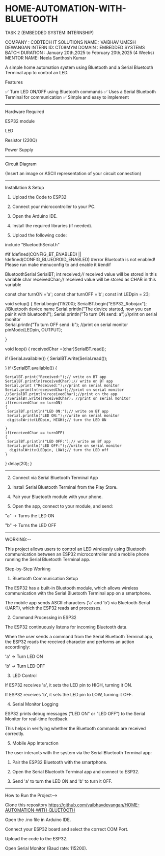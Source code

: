 # HOME-AUTOMATION-WITH-BLUETOOTH
TASK 2 (EMBEDDED SYSTEM INTERNSHIP)


COMPANY  : CODTECH IT SOLUTIONS
NAME     : VAIBHAV UMESH DEWANGAN
INTERN ID: CT08MYM
DOMAIN   : EMBEDDED SYSTEMS
BATCH DURATION : January 20th,2025 to February 20th,2025 (4 Weeks)
MENTOR NAME: Neela Santhosh Kumar

A simple home automation system using Bluetooth and a Serial Bluetooth Terminal app to control an LED.

Features

✅ Turn LED ON/OFF using Bluetooth commands
✅ Uses a Serial Bluetooth Terminal for communication
✅ Simple and easy to implement


---

Hardware Required

ESP32 module

LED

Resistor (220Ω)

Power Supply



---

Circuit Diagram

(Insert an image or ASCII representation of your circuit connection)


---

Installation & Setup

1. Upload the Code to ESP32

1. Connect your microcontroller to your PC.


2. Open the Arduino IDE.


3. Install the required libraries (if needed).


4. Upload the following code:


include "BluetoothSerial.h"

#if !defined(CONFIG_BT_ENABLED) || !defined(CONFIG_BLUEDROID_ENABLED)
#error Bluetooth is not enabled! Please run make menuconfig to and enable it
#endif

BluetoothSerial SerialBT;
int received;// received value will be stored in this variable
char receivedChar;// received value will be stored as CHAR in this variable

const char turnON ='a';
const char turnOFF ='b';
const int LEDpin = 23;

void setup() {
  Serial.begin(115200);
  SerialBT.begin("ESP32_Robojax"); //Bluetooth device name
  Serial.println("The device started, now you can pair it with bluetooth!");
  Serial.println("To turn ON send: a");//print on serial monitor  
  Serial.println("To turn OFF send: b"); //print on serial monitor 
  pinMode(LEDpin, OUTPUT);
 
}

void loop() {
    receivedChar =(char)SerialBT.read();

  if (Serial.available()) {
    SerialBT.write(Serial.read());
  
  }
  if (SerialBT.available()) {
    
    SerialBT.print("Received:");// write on BT app
    SerialBT.println(receivedChar);// write on BT app      
    Serial.print ("Received:");//print on serial monitor
    Serial.println(receivedChar);//print on serial monitor    
    //SerialBT.println(receivedChar);//print on the app    
    //SerialBT.write(receivedChar); //print on serial monitor
    if(receivedChar == turnON)
    {
     SerialBT.println("LED ON:");// write on BT app
     Serial.println("LED ON:");//write on serial monitor
     digitalWrite(LEDpin, HIGH);// turn the LED ON
       
    }
    if(receivedChar == turnOFF)
    {
     SerialBT.println("LED OFF:");// write on BT app
     Serial.println("LED OFF:");//write on serial monitor
      digitalWrite(LEDpin, LOW);// turn the LED off 
    }    
     
  

  }
  delay(20);
}


---

2. Connect via Serial Bluetooth Terminal App

1. Install Serial Bluetooth Terminal from the Play Store.


2. Pair your Bluetooth module with your phone.


3. Open the app, connect to your module, and send:

"a" → Turns the LED ON

"b" → Turns the LED OFF


---


WORKING:--


This project allows users to control an LED wirelessly using Bluetooth communication between an ESP32 microcontroller and a mobile phone running the Serial Bluetooth Terminal app.

Step-by-Step Working

1. Bluetooth Communication Setup

The ESP32 has a built-in Bluetooth module, which allows wireless communication with the Serial Bluetooth Terminal app on a smartphone.

The mobile app sends ASCII characters ('a' and 'b') via Bluetooth Serial (UART), which the ESP32 reads and processes.


2. Command Processing in ESP32

The ESP32 continuously listens for incoming Bluetooth data.

When the user sends a command from the Serial Bluetooth Terminal app, the ESP32 reads the received character and performs an action accordingly:

'a' → Turn LED ON

'b' → Turn LED OFF



3. LED Control

If ESP32 receives 'a', it sets the LED pin to HIGH, turning it ON.

If ESP32 receives 'b', it sets the LED pin to LOW, turning it OFF.


4. Serial Monitor Logging

ESP32 prints debug messages ("LED ON" or "LED OFF") to the Serial Monitor for real-time feedback.

This helps in verifying whether the Bluetooth commands are received correctly.


5. Mobile App Interaction

The user interacts with the system via the Serial Bluetooth Terminal app:

  1. Pair the ESP32 Bluetooth with the smartphone.

  2. Open the Serial Bluetooth Terminal app and connect to ESP32.

  3. Send 'a' to turn the LED ON and 'b' to turn it OFF.


-------------------------------------------------

How to Run the Project-->

Clone this repository
https://github.com/vaibhavdevangan/HOME-AUTOMATION-WITH-BLUETOOTH

Open the .ino file in Arduino IDE.

Connect your ESP32 board and select the correct COM Port.

Upload the code to the ESP32.

Open Serial Monitor (Baud rate: 115200).

